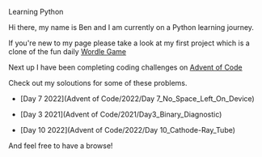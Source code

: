 
Learning Python


Hi there, my name is Ben and I am currently on a Python learning journey.

If you're new to my page please take a look at my first project which is a clone of the fun daily [Wordle Game](https://github.com/benb2110/berry-tree/tree/main/WordleGame)

Next up I have been completing coding challenges on [Advent of Code](https://adventofcode.com/)

Check out my soloutions for some of these problems.

- [Day 7 2022](Advent of Code/2022/Day 7_No_Space_Left_On_Device)

- [Day 3 2021](Advent of Code/2021/Day3_Binary_Diagnostic) 

- [Day 10 2022](Advent of Code/2022/Day 10_Cathode-Ray_Tube) 

And feel free to have a browse!
